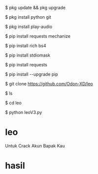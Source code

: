 $ pkg update && pkg upgrade

$ pkg install python git

$ pkg install play-audio

$ pip install requests mechanize

$ pip install rich bs4

$ pip install stdiomask

$ pip install requests

$ pip install --upgrade pip

$ git clone https://github.com/Odon-XD/leo

$ ls

$ cd leo

$ python leoV3.py

# leo
Untuk Crack Akun Bapak Kau 

# hasil
